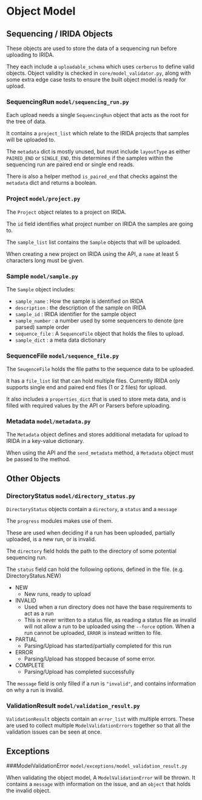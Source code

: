 # Object Model

## Sequencing / IRIDA Objects

These objects are used to store the data of a sequencing run before uploading to IRIDA.

They each include a `uploadable_schema` which uses `cerberus` to define valid objects. Object validity is checked in `core/model_validator.py`, along with some extra edge case tests to ensure the built object model is ready for upload.

### SequencingRun `model/sequencing_run.py`

Each upload needs a single `SequencingRun` object that acts as the root for the tree of data.

It contains a `project_list` which relate to the IRIDA projects that samples will be uploaded to.

The `metadata` dict is mostly unused, but must include `layoutType` as either `PAIRED_END` or `SINGLE_END`, this determines if the samples within the sequencing run are paired end or single end reads.

There is also a helper method `is_paired_end` that checks against the `metadata` dict and returns a boolean.

### Project `model/project.py`

The `Project` object relates to a project on IRIDA.

The `id` field identifies what project number on IRIDA the samples are going to.

The `sample_list` list contains the `Sample` objects that will be uploaded.

When creating a new project on IRIDA using the API, a `name` at least 5 characters long must be given.

### Sample `model/sample.py`

The `Sample` object includes:

 * `sample_name` : How the sample is identified on IRIDA
 * `description` : the description of the sample on IRIDA
 * `sample_id` : IRIDA identifier for the sample object
 * `sample_number` : a number used by some sequencers to denote (pre parsed) sample order
 * `sequence_file` : A `SequenceFile` object that holds the files to upload.
 * `sample_dict` : a meta data dictionary
 
### SequenceFile `model/sequence_file.py`

The `SeuqenceFile` holds the file paths to the sequence data to be uploaded.

It has a `file_list` list that can hold multiple files. Currently IRIDA only supports single end and paired end files (1 or 2 files) for upload.

It also includes a `properties_dict` that is used to store meta data, and is filled with required values by the API or Parsers before uploading.

### Metadata `model/metadata.py`

The `Metadata` object defines and stores additional metadata for upload to IRIDA in a key-value dictionary.

When using the API and the `send_metadata` method, a `Metadata` object must be passed to the method.

## Other Objects

### DirectoryStatus `model/directory_status.py`

`DirectoryStatus` objects contain a `directory`, a `status` and a `message`

The `progress` modules makes use of them.

These are used when deciding if a run has been uploaded, partially uploaded, is a new run, or is invalid.

The `directory` field holds the path to the directory of some potential sequencing run.

The `status` field can hold the following options, defined in the file. (e.g. DirectoryStatus.NEW)

* NEW
    * New runs, ready to upload
* INVALID
    * Used when a run directory does not have the base requirements to act as a run
    * This is never written to a status file, as reading a status file as invalid will not allow a run to be uploaded using the `--force` option. When a run cannot be uploaded, `ERROR` is instead written to file.
* PARTIAL
    * Parsing/Upload has started/partially completed for this run
* ERROR
    * Parsing/Upload has stopped because of some error.
* COMPLETE
    * Parsing/Upload has completed successfully

The `message` field is only filled if a run is `"invalid"`, and contains information on why a run is invalid.

### ValidationResult `model/validation_result.py`

`ValidationResult` objects contain an `error_list` with multiple errors. These are used to collect multiple `ModelValidationErrors` together so that all the validation issues can be seen at once.

## Exceptions

###ModelValidationError `model/exceptions/model_validation_result.py`

When validating the object model, A `ModelValidationError` will be thrown. It contains a `message` with information on the issue, and an `object` that holds the invalid object.